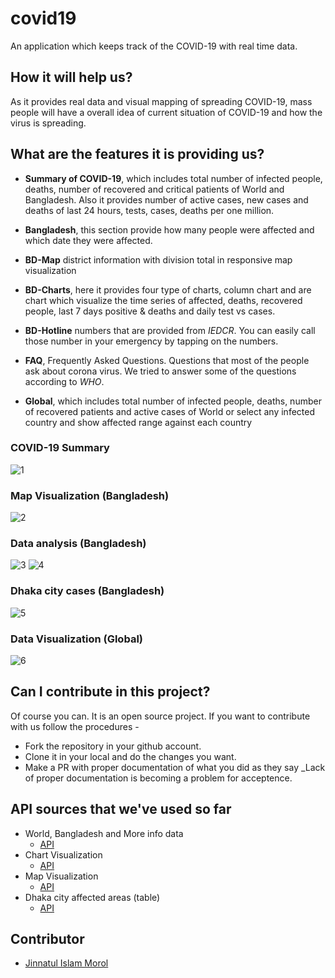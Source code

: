 # covid19
An application which keeps track of the COVID-19 with real time data.

## How it will help us?

As it provides real data and visual mapping of spreading COVID-19, mass people will have a overall idea of current 
situation of COVID-19 and how the virus is spreading.

## What are the features it is providing us? 

- **Summary of COVID-19**, which includes total number of infected people, deaths, number of recovered and critical patients 
        of World and Bangladesh. Also it provides number of active cases, new cases and deaths of last 24 hours, tests, cases, 
        deaths per one million.

- **Bangladesh**, this section provide how many people were affected and which date they were affected.

- **BD-Map** district information with division total in responsive map visualization

- **BD-Charts**, here it provides four type of charts, column chart and are chart which visualize the time series of affected,
        deaths, recovered people, last 7 days positive & deaths and daily test vs cases. 

- **BD-Hotline** numbers that are provided from _IEDCR_. You can easily call those number in your emergency by tapping 
        on the numbers. 

- **FAQ**, Frequently Asked Questions. Questions that most of the people ask about corona virus. We tried to answer some of 
        the questions according to _WHO_.

- **Global**, which includes total number of infected people, deaths, number of recovered patients and active cases 
        of World or select any infected country and show affected range against each country 

### COVID-19 Summary
![1](https://user-images.githubusercontent.com/31995155/82359634-f3a16a00-9a29-11ea-8172-3cfcd0450a4b.png)

### Map Visualization (Bangladesh)
![2](https://user-images.githubusercontent.com/31995155/82359667-0156ef80-9a2a-11ea-8a68-0bf6e800da18.png)

### Data analysis (Bangladesh)
![3](https://user-images.githubusercontent.com/31995155/82359675-03b94980-9a2a-11ea-8b08-a1bacd3942b9.png)
![4](https://user-images.githubusercontent.com/31995155/82359682-061ba380-9a2a-11ea-9a34-ca0ec6df5328.png)


### Dhaka city cases (Bangladesh)
![5](https://user-images.githubusercontent.com/31995155/82359814-3bc08c80-9a2a-11ea-9dce-f4648cf7fc59.png)

### Data Visualization (Global)
![6](https://user-images.githubusercontent.com/31995155/82359689-087dfd80-9a2a-11ea-9fbb-7972c917fec5.png)

## Can I contribute in this project?

Of course you can. It is an open source project. If you want to contribute with us follow the procedures -

- Fork the repository in your github account.
- Clone it in your local and do the changes you want.
- Make a PR with proper documentation of what you did as they say _Lack of proper documentation is becoming 
  a problem for acceptence.

## API sources that we've used so far

- World, Bangladesh and More info data
  - [API](https://coronavirus-19-api.herokuapp.com/countries)
- Chart Visualization
  - [API](https://jinnatul.github.io/Kid-Projects/covidBD/bdcovid.json)
- Map Visualization
  - [API](https://corona-bd.herokuapp.com/district)
- Dhaka city affected areas (table)
  - [API](https://teamtigers.github.io/covid19-dataset-bd/dhakacity/dhakacity.json)

## Contributor
- [Jinnatul Islam Morol](https://www.facebook.com/mdjinnatul.islam)
